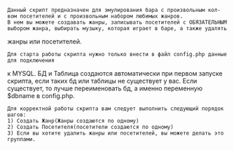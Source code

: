     Данный скрипт предназначен для эмулирования бара с произвольным кол-вом посетителей и с произвольным набором любимых жанров.
	В нем вы можете создавать жанры, записывать посетителей с ОБЯЗАТЕЛЬНЫМ выбором жанра, выбирать музыку, которая играет в баре, а также удалять
жанры или посетителей.

    Для старта работы скрипта нужно только внести в файл config.php данные для подключения
к MYSQL. БД и Таблица создаются автоматически при первом запуске скрипта, если таких бд или
таблицы не существует у вас. Если существует, то лучше переименовать бд, а именно переменную
$dbname в config.php.
	
	Для корректной работы скрипта вам следует выполнить следующий порядок шагов:
	1) Создать Жанр(Жанры создаются по одному)
	2) Создать Посетителя(посетители создаются по одному)
	3) Если вы хотите удалить жанры или посетителей, вы можете делать это группами.